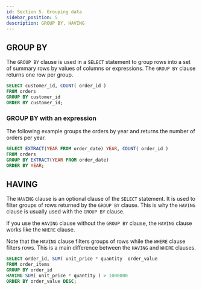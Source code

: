 ```yaml
---
id: Section 5. Grouping data
sidebar_position: 5
description: GROUP BY, HAVING
---
```


## GROUP BY

The `GROUP BY` clause is used in a `SELECT` statement to group rows into a set of summary rows by values of columns or expressions. The `GROUP BY` clause returns one row per group.

```sql
SELECT customer_id, COUNT( order_id )
FROM orders
GROUP BY customer_id
ORDER BY customer_id;
```

### GROUP BY with an expression

The following example groups the orders by year and returns the number of orders per year.

```sql
SELECT EXTRACT(YEAR FROM order_date) YEAR, COUNT( order_id )
FROM orders
GROUP BY EXTRACT(YEAR FROM order_date)
ORDER BY YEAR;
```

## HAVING

The `HAVING` clause is an optional clause of the `SELECT` statement. It is used to filter groups of rows returned by the `GROUP BY` clause. This is why the `HAVING` clause is usually used with the `GROUP BY` clause.

If you use the `HAVING` clause without the `GROUP BY` clause, the `HAVING` clause works like the `WHERE` clause.

Note that the `HAVING` clause filters groups of rows while the `WHERE` clause filters rows. This is a main difference between the `HAVING` and `WHERE` clauses.

```sql
SELECT order_id, SUM( unit_price * quantity  order_value
FROM order_items
GROUP BY order_id
HAVING SUM( unit_price * quantity ) > 1000000
ORDER BY order_value DESC;
```
